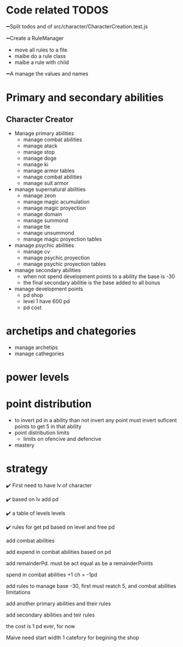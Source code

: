 # Code related TODOS
➖Split todos and of src/character/CharacterCreation.test.js 

➖Create a RuleManager
  * move all rules to a file.
  * maibe do a rule class
  * maibe a rule with child

➖A manage the values and names
 
# Primary and secondary abilities
## Character Creator
* Manage primary abilities
  * manage combat abilities
  * manage atack
  * manage stop
  * manage doge
  * manage ki
  * manage armor tables
  * manage combat abilities
  * manage suit armor
* manage supernatural abilities
  * manage zeon
  * manage magic acumulation
  * manage magic proyection
  * manage domain
  * manage summond
  * manage tie
  * manage unsummond
  * manage magic proyection tables
* manage psychic abilities
  * manage cv
  * manage psychic proyection
  * manage psychic proyection tables
* manage secondary abilities
  * when not spend development points to a ability the base is -30
  * the final secondary abilitie is the base added to all bonus
* manage development points
  * pd shop
  * level 1 have 600 pd
  * pd cost
# archetips and chategories
* manage archetips
* manage cathegories
# power levels
# point distribution
* to invert pd in a ability than not invert any point must invert suficent points to get 5 in that ability
* point distribution limits
  *  limits on ofencive and defencive 
*  mastery

# strategy
✔️ First need to have lv of character 

✔️ based on lv add pd

✔️ a table of levels levels 

✔️ rules for get pd based on level and free pd

add combat abilities 

add expend in combat abilities based on pd

add remainderPd. must be act equal as be a remainderPoints

spend in combat abilities +1 ch = -1pd

add rules to manage base -30, first must reatch 5, and combat abilities limitations

add another primary abilities and their rules

add secondary abilities and teir rules

the cost is 1 pd ever, for now

Maive need start width 1 catefory for begining the shop
